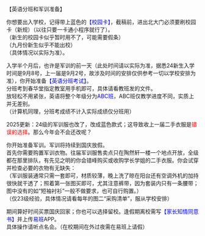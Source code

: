 【英语分班和军训准备】
 
你想要出入学校，记得带上蓝色的<font color="blue">【校园卡】</font>，截稿前，进出北大门必须要刷校园卡（新规）（以往只要一卡通小程序就行了）。<br>（新生的校园卡似乎暂时用不了，可能需要假条）<br>（九月份新生似乎不能出校）<br>（具体情况以实际为准）。

入学半个月后，也许是军训的前一天（此处时间请以实际为准，据悉24新生入学时间是9月8号，上一届是9月2号，故涉及时间的安排仅供参考一切以学校安排为准），你开始准备<font color="blue">【英语分班考试】</font>。
<br>分班考到春华堂指定教室用手机即可，具体请看教班发的文件。<br>放轻松不用紧张，英语将整个年级分为<font color="blue">ABC班</font>，ABC班仅教学进度不同，实质上并无差别。<br>（计算机同理，分班考成绩不计入实际成绩仅分班用）

2025更新：24级的军训服也改了，改成蓝色款式；这导致收上一届二手衣服是<font color="red">错误的选择</font>。那么今年会不会还改呢？

你开始准备军训。军训将持续到国庆放假。<br>首先你需要购置军训衣物。往届军训服售卖点只在陶然轩一楼一个地点开放，全级都在那里排队，有先见之明的你会错峰购买或收购学长学姐的二手衣服。你会试穿并检查必要的衣物有无缺失：
<br>（军训服装通常只需一套即可，材质较薄，晚上洗了晾在阳台还有空调外机的加持很快就干透了；照着第一张图买即可，尤其注意裤带，因为套装内只有一条腰带；图中没有的如“短袖衬衫”一般不做要求，也可自行购置。）
<br>（仅23级经验，具体情况请看每年的图二“采购清单”，服从学校安排）

期间算好时间买票国庆回家；你也可以选择留校。逢假期离校需写<font color="blue">【家长知情同意书】</font>并上传<font color="blue">易班</font>APP。<br>具体操作请听点名会。（在校期间在外过夜需在易班上请假）

